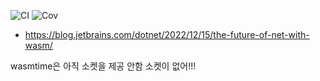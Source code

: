 ![CI](../../workflows/CI/badge.svg) ![Cov](../gh-pages/docs/badge_linecoverage.svg)

* https://blog.jetbrains.com/dotnet/2022/12/15/the-future-of-net-with-wasm/

wasmtime은 아직 소켓을 제공 안함
소켓이 없어!!!
